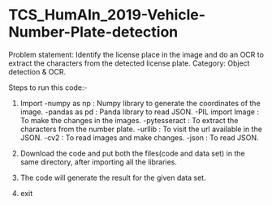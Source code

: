 # TCS_HumAIn_2019-Vehicle-Number-Plate-detection
Problem statement: Identify the license place in the image and do an OCR to extract the characters from the detected license plate.
Category: Object detection & OCR.

Steps to run this code:-
1. Import 
    -numpy as np      : Numpy library to generate the coordinates of the image.
    -pandas as pd     : Panda library to read JSON.
    -PIL import Image : To make the changes in the images.
    -pytesseract      : To extract the characters from the number plate.
    -urllib           : To visit the url available in the JSON.
    -cv2              : To read images and make changes.
    -json             : To read JSON.

2. Download the code and put both the files(code and data set) in the same directory, after importing all the libraries.
3. The code will generate the result for the given data set.
4. exit
